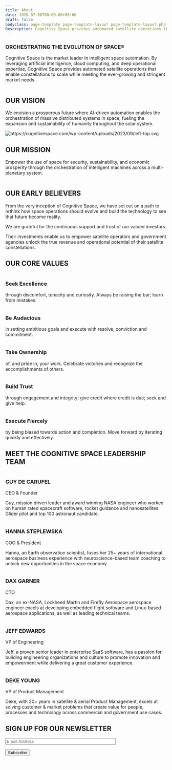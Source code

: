 ```yaml
---
title: About
date: 2020-07-06T00:00:00+08:00
draft: false
bodyclass: page-template page-template-layout page-template-layout-php page page-id-356
Description: Cognitive Space provides automated satellite operations that enable constellations to scale while meeting the ever-growing and stringent market needs.
---
```


<article id="post-356" class="post-356 page type-page status-publish hentry">

  <div class="entry-content">

<!-- banner start  -->
<section id="iframe_block_58c678630ead1c2a0442068dc850c738" class="york-hero-banner product-banner blog-banner"  style="background-image: url('/wp-content/uploads/2023/09/about-bg-1.png')" >
  <div class="container h-100">
    <div class="row h-100 align-items-center text-center justify-content-center">
      <div class="col-lg-10 col-md-12 col-sm-12">
                  <h1 class="wow">ORCHESTRATING THE EVOLUTION OF SPACE®</h1>
                <p class="paragraph wow">
          Cognitive Space is the market leader in intelligent space automation. By leveraging artificial intelligence, cloud computing, and deep operational expertise, Cognitive Space provides automated satellite operations that enable constellations to scale while meeting the ever-growing and stringent market needs.        </p>
              </div>
    </div>
  </div>
</section>
<!-- banner end  -->

<!-- vision mission section start-->
<section class="vision-mission">
      <img decoding="async" src="/wp-content/uploads/2023/09/vision-pattern.png" class="right-top" alt="" title="vision-pattern" />
      <div class="container">
    <div class="row">
      <div class="col-md-6 content-box order-md-2 order-1">
        <div class="align-center">
          <div>
                        <h2 class="title text-start wow">
              OUR VISION            </h2>
                                    <p class="paragraph my_30 wow">
              We envision a prosperous future where AI-driven automation enables the orchestration of massive distributed systems in space, fueling the expansion and sustainability of humanity throughout the solar system.            </p>
                      </div>
        </div>
      </div>
            <div class="col-md-6 order-md-1 order-2">
        <div class="align-center">
          <img decoding="async" src="/wp-content/uploads/2023/09/vision.png" class="w-100" alt="" title="vision" />
        </div>
      </div>
          </div>
  </div>
  </section>

<section class="vision-mission">
      <img decoding="async" src="/wp-content/uploads/2023/09/left-top.svg" class="left-top" alt="https://cognitivespace.com/wp-content/uploads/2023/09/left-top.svg" title="https://cognitivespace.com/wp-content/uploads/2023/09/left-top.svg" />
      <div class="container">
    <div class="row">
      <div class="col-md-6 content-box">
        <div class="align-center">
          <div>
                        <h2 class="title text-start wow">
              OUR MISSION            </h2>
                                    <p class="paragraph my_30 wow">
              Empower the use of space for security, sustainability, and economic prosperity through the orchestration of intelligent machines across a multi-planetary system.            </p>
                      </div>
        </div>
      </div>
            <div class="col-md-6">
        <div class="align-center">
          <img decoding="async" src="/wp-content/uploads/2023/09/mission.png" class="w-100" alt="" title="mission" />
        </div>
      </div>
          </div>
  </div>
  </section>
<!-- vision mission section end-->

<!-- Our Early Believers start -->
<section id="iframe_block_b5afc5dc556f5cac8e6c99a8b6aa911c" class=" early-belivers">
    <img
    src="/wp-content/uploads/2023/09/Right-btm-bellivers-pattern.svg"
    class="right-bottom"
    alt=""
    title="Right-btm-bellivers-pattern"
  />
    <div class="container">
    <div class="row">
      <div class="col-lg-6 order-lg-1 order-2">
        <div class="align-center position-relative">
                    <img
            src="/wp-content/uploads/2023/09/BELIEVERS-bg.svg"
            class="beliver-bg"
            alt=""
            title="BELIEVERS-bg"
          />
                    <div class="owl-carousel owl-beliver">
                                      <div class="item">
                <div class="logo-box">
                                    <div class="single-logo">
                    <img decoding="async" src="/wp-content/uploads/2023/09/BELIEVERS-1.png" alt="" title="BELIEVERS-1" />
                  </div>
                                    <div class="single-logo">
                    <img decoding="async" src="/wp-content/uploads/2023/09/BELIEVERS-2.png" alt="" title="BELIEVERS-2" />
                  </div>
                                    <div class="single-logo">
                    <img decoding="async" src="/wp-content/uploads/2023/09/BELIEVERS-3.png" alt="" title="BELIEVERS-3" />
                  </div>
                                    <div class="single-logo">
                    <img decoding="async" src="/wp-content/uploads/2023/09/BELIEVERS-4.png" alt="" title="BELIEVERS-4" />
                  </div>
                                    <div class="single-logo">
                    <img decoding="async" src="/wp-content/uploads/2023/09/BELIEVERS-5.png" alt="" title="BELIEVERS-5" />
                  </div>
                                    <div class="single-logo">
                    <img decoding="async" src="/wp-content/uploads/2023/09/BELIEVERS-6.png" alt="" title="BELIEVERS-6" />
                  </div>
                                    <div class="single-logo">
                    <img decoding="async" src="/wp-content/uploads/2023/09/BELIEVERS-7.png" alt="" title="BELIEVERS-7" />
                  </div>
                                  </div>
              </div>
                                                  <div class="item">
                <div class="logo-box">
                                    <div class="single-logo">
                    <img decoding="async" src="/wp-content/uploads/2023/09/BELIEVERS-8.png" alt="" title="BELIEVERS-8" />
                  </div>
                                    <div class="single-logo">
                    <img decoding="async" src="/wp-content/uploads/2023/09/BELIEVERS-9.png" alt="" title="BELIEVERS-9" />
                  </div>
                                    <div class="single-logo">
                    <img decoding="async" src="/wp-content/uploads/2023/09/BELIEVERS-10.png" alt="" title="BELIEVERS-10" />
                  </div>
                                    <div class="single-logo">
                    <img decoding="async" src="/wp-content/uploads/2023/09/BELIEVERS-11.png" alt="" title="BELIEVERS-11" />
                  </div>
                                    <div class="single-logo">
                    <img decoding="async" src="/wp-content/uploads/2023/09/BELIEVERS-12.png" alt="" title="BELIEVERS-12" />
                  </div>
                                    <div class="single-logo">
                    <img decoding="async" src="/wp-content/uploads/2023/09/BELIEVERS-13.png" alt="" title="BELIEVERS-13" />
                  </div>
                                    <div class="single-logo">
                    <img decoding="async" src="/wp-content/uploads/2023/09/BELIEVERS-14.png" alt="" title="BELIEVERS-14" />
                  </div>
                                  </div>
              </div>
                                  </div>
                  </div>
      </div>
            <div class="col-lg-6 content-box order-lg-2 order-1">
        <div class="align-center">
          <div>
                        <h2 class="title text-start wow">
              OUR EARLY BELIEVERS            </h2>
                        <p class="paragraph my_30 wow">
              From the very inception of Cognitive Space, we have set out on a path to rethink how space operations should evolve and build the technology to see that future become reality.            </p>
                        <p class="paragraph my_30 wow">
              We are grateful for the continuous support and trust of our valued investors.            </p>
                        <p class="paragraph my_30 wow">
              Their investments enable us to empower satellite operators and government agencies unlock the true revenue and operational potential of their satellite constellations.            </p>
          </div>
        </div>
      </div>
          </div>
  </div>
</section>
<!-- Our Early Believers end -->

<!-- new frontier section start -->
<section id="iframe_block_9b95a8a2fb2cd944f61bc33eefb14095" class=" new-frontier Difference" >
  <div class="container">
          <h2 class="title"> OUR CORE VALUES</h2>
    <div class="row justify-content-center num-counter">
                        <div class="col-lg-4 col-md-6 col-sm-12">
            <div class="single-counter wow">
              <div>
                                  <img decoding="async" src="/wp-content/uploads/2023/09/value-1.svg" alt="" title="value-1" />
                                                  <h3>Seek Excellence</h3>
                                                <p>
                  through discomfort, tenacity and curiosity. Always be raising the bar; learn from mistakes.                </p>
                              </div>
            </div>
          </div>
                  <div class="col-lg-4 col-md-6 col-sm-12">
            <div class="single-counter wow">
              <div>
                                  <img decoding="async" src="/wp-content/uploads/2023/09/value-2.svg" alt="" title="value-2" />
                                                  <h3>Be Audacious</h3>
                                                <p>
                  in setting ambitious goals and execute with resolve, conviction and commitment.                </p>
                              </div>
            </div>
          </div>
                  <div class="col-lg-4 col-md-6 col-sm-12">
            <div class="single-counter wow">
              <div>
                                  <img decoding="async" src="/wp-content/uploads/2023/09/value-3.svg" alt="" title="value-3" />
                                                  <h3>Take Ownership</h3>
                                                <p>
                  of, and pride in, your work. Celebrate victories and recognize the accomplishments of others.                </p>
                              </div>
            </div>
          </div>
                  <div class="col-lg-4 col-md-6 col-sm-12">
            <div class="single-counter wow">
              <div>
                                  <img decoding="async" src="/wp-content/uploads/2023/09/value-4.svg" alt="" title="value-4" />
                                                  <h3>Build Trust</h3>
                                                <p>
                  through engagement and integrity; give credit where credit is due; seek and give help.                </p>
                              </div>
            </div>
          </div>
                  <div class="col-lg-4 col-md-6 col-sm-12">
            <div class="single-counter wow">
              <div>
                                  <img decoding="async" src="/wp-content/uploads/2023/09/value-5.svg" alt="" title="value-5" />
                                                  <h3>Execute Fiercely</h3>
                                                <p>
                  by being biased towards action and completion. Move forward by iterating quickly and effectively.                </p>
                              </div>
            </div>
          </div>
                        </div>
  </div>
</section>
<!-- new frontier section end -->

<!-- team section start -->
<section id="iframe_block_d0bbefcd775660e7466d1149fbb02d94" class=" team">
  <div class="container">
    <div class="row">
      <div class="col-md-12">
        <h2 class="title">MEET THE COGNITIVE SPACE LEADERSHIP TEAM</h2>
      </div>
      <div class="col-xl-10 offset-xl-1">
        <div class="row justify-content-center">
          <div class="col-lg-4 col-md-6">
            <div class="single-member">
              <img decoding="async" src="/wp-content/uploads/2023/09/Guy-de-Carufel.jpeg" class="w-100" alt="" />
              <div class="member-detail">
                <h3>GUY DE CARUFEL</h3>
                <span class="position"> CEO &#038; Founder </span>
                <p>Guy, mission driven leader and award winning NASA engineer who worked on human rated spacecraft software, rocket guidance and nanosatellites. Glider pilot and top 100 astronaut candidate.</p>
              </div>
            </div>
          </div>
          <div class="col-lg-4 col-md-6">
            <div class="single-member">
              <img decoding="async" src="/wp-content/uploads/2023/09/Hanna-Steplewska.jpg" class="w-100" alt="" />
              <div class="member-detail">
                <h3>HANNA STEPLEWSKA</h3>
                <span class="position"> COO &#038; President </span>
                <p>Hanna, an Earth observation scientist, fuses her 25+ years of international aerospace business experience with neuroscience-based team coaching to unlock new opportunities in the space economy.</p>
              </div>
            </div>
          </div>
          <div class="col-lg-4 col-md-6">
            <div class="single-member">
              <img decoding="async" src="/wp-content/uploads/2023/09/Dax_4954-scaled-1.jpg" class="w-100" alt="" />
              <div class="member-detail">
                <h3>DAX GARNER</h3>
                <span class="position"> CTO </span>
                <p>Dax, an ex-NASA, Lockheed Martin and Firefly Aerospace aerospace engineer excels at developing embedded flight software and Linux-based aerospace applications, as well as leading technical teams.</p>
              </div>
            </div>
          </div>
          <!-- <div class="col-lg-4 col-md-6">
            <div class="single-member">
              <img decoding="async" src="/wp-content/uploads/2023/09/Paul-Bailey.jpg" class="w-100" alt="" />
              <div class="member-detail">
                <h3>PAUL BAILEY</h3>
                <span class="position"> Chief Architect </span>
                <p>Paul is an award-winning and passionate web developer who is building and leading the next generation of cutting-edge web technologies.</p>
              </div>
            </div>
          </div> -->
          <!-- <div class="col-lg-4 col-md-6">
            <div class="single-member">
              <img decoding="async" src="/img/georgek.jpg" class="w-100" alt="" />
              <div class="member-detail">
                <h3>GEORGE KIRBY</h3>
                <span class="position">VP of Business Development</span>
                <p>
                  Whether its renovating a historical home or building a sales pipeline with new digital products, George is an expert at his craft. With former service in the Marines, George also brings a passion and drive to push the Cognitive Space business to the next level.
                </p>
              </div>
            </div>
          </div> -->
          <div class="col-lg-4 col-md-6">
            <div class="single-member">
              <img decoding="async" src="/wp-content/uploads/2023/09/Jeff-Edwards.jpg" class="w-100" alt="" />
              <div class="member-detail">
                <h3>JEFF EDWARDS</h3>
                <span class="position"> VP of Engineering </span>
                <p>Jeff, a proven senior leader in enterprise SaaS software, has a passion for building engineering organizations and culture to promote innovation and empowerment while delivering a great customer experience.</p>
              </div>
            </div>
          </div>
          <div class="col-lg-4 col-md-6">
            <div class="single-member">
              <img decoding="async" src="/wp-content/uploads/2023/09/Deke-Young.jpg" class="w-100" alt="" />
              <div class="member-detail">
                <h3>DEKE YOUNG</h3>
                <span class="position"> VP of Product Management </span>
                <p>Deke, with 20+ years in satellite &#038; aerial Product Management, excels at solving customer &#038; market problems that create value for people, processes and technology across commercial and government use cases.</p>
              </div>
            </div>
          </div>
        </div>
      </div>
    </div>
  </div>
</section>
<!-- team section end -->

<section id="iframe_block_a4191889e86a9026bc50b12e0fa15fb0" class=" cta"  >
  <div class="container">
    <div class="row justify-content-center">
      <div class="col-lg-8 col-md-12 text-center">
                <h2 class="title wow">
          SIGN UP FOR OUR NEWSLETTER        </h2>
                <div class="newsletter-box">

<div class="wpcf7 no-js" id="wpcf7-f474-p356-o1" lang="en-US" dir="ltr">
<div class="screen-reader-response"><p role="status" aria-live="polite" aria-atomic="true"></p> <ul></ul></div>
<form action="" method="post" class="wpcf7-form init" aria-label="Contact form" novalidate="novalidate" data-status="init" onsubmit="return newsletter_signup(this)">
<p><span class="wpcf7-form-control-wrap" data-name="email"><input size="40" class="wpcf7-form-control wpcf7-email wpcf7-validates-as-required wpcf7-text wpcf7-validates-as-email form-control" aria-required="true" id="newsletter-email2" aria-invalid="false" placeholder="Email Address" value="" type="email" name="email" /></span>
</p>
<p><input class="wpcf7-form-control wpcf7-submit has-spinner" type="submit" value="Subscribe" />
</p><div class="wpcf7-response-output" aria-hidden="true"></div>
</form>
</div>
          <div class="icon">
            <svg xmlns="http://www.w3.org/2000/svg" width="16" height="16" viewBox="0 0 16 16" fill="none">
              <path d="M14.1194 0.991518L0.525632 8.81378C-0.00171149 9.10675 0.0568823 9.86847 0.584226 10.0735L3.71899 11.3919L12.1272 3.9798C12.2737 3.83332 12.5081 4.03839 12.3616 4.21417L5.33032 12.7982V15.1712C5.33032 15.8743 6.15063 16.138 6.56079 15.64L8.43579 13.3548L12.0686 14.9075C12.4788 15.0833 12.9768 14.8196 13.0354 14.3509L15.1448 1.69464C15.262 1.10871 14.6174 0.69855 14.1194 0.991518Z" fill="white"></path>
            </svg>
          </div>
        </div>
      </div>
    </div>
  </div>
</section>
  </div><!-- .entry-content -->

  </article><!-- #post-356 -->

